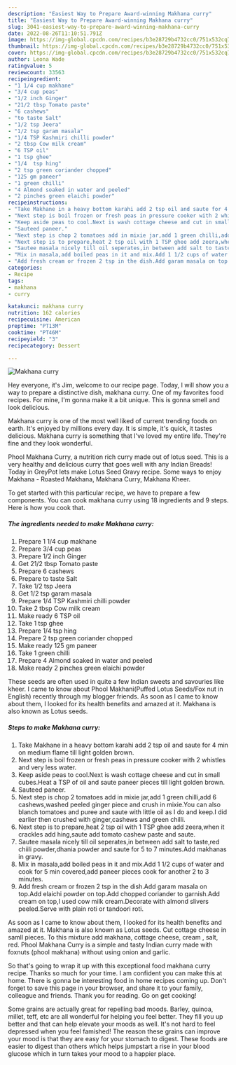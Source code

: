 ```yaml
---
description: "Easiest Way to Prepare Award-winning Makhana curry"
title: "Easiest Way to Prepare Award-winning Makhana curry"
slug: 3041-easiest-way-to-prepare-award-winning-makhana-curry
date: 2022-08-26T11:10:51.791Z
image: https://img-global.cpcdn.com/recipes/b3e28729b4732cc0/751x532cq70/makhana-curry-recipe-main-photo.jpg
thumbnail: https://img-global.cpcdn.com/recipes/b3e28729b4732cc0/751x532cq70/makhana-curry-recipe-main-photo.jpg
cover: https://img-global.cpcdn.com/recipes/b3e28729b4732cc0/751x532cq70/makhana-curry-recipe-main-photo.jpg
author: Leona Wade
ratingvalue: 5
reviewcount: 33563
recipeingredient:
- "1 1/4 cup makhane"
- "3/4 cup peas"
- "1/2 inch Ginger"
- "21/2 tbsp Tomato paste"
- "6 cashews"
- "to taste Salt"
- "1/2 tsp Jeera"
- "1/2 tsp garam masala"
- "1/4 TSP Kashmiri chilli powder"
- "2 tbsp Cow milk cream"
- "6 TSP oil"
- "1 tsp ghee"
- "1/4  tsp hing"
- "2 tsp green coriander chopped"
- "125 gm paneer"
- "1 green chilli"
- "4 Almond soaked in water and peeled"
- "2 pinches green elaichi powder"
recipeinstructions:
- "Take Makhane in a heavy bottom karahi add 2 tsp oil and saute for 4 min on medium flame till light golden brown."
- "Next step is boil frozen or fresh peas in pressure cooker with 2 whistles and very less water."
- "Keep aside peas to cool.Next is wash cottage cheese and cut in small cubes.Heat a TSP of oil and saute paneer pieces till light golden brown."
- "Sauteed paneer."
- "Next step is chop 2 tomatoes add in mixie jar,add 1 green chilli,add 6 cashews,washed peeled ginger piece and crush in mixie.You can also blanch tomatoes and puree and saute with little oil as I do and keep.I did earlier then crushed with ginger,cashews and green chilli."
- "Next step is to prepare,heat 2 tsp oil with 1 TSP ghee add zeera,when it crackles add hing,saute add tomato cashew paste and saute."
- "Sautee masala nicely till oil seperates,in between add salt to taste,red chiili powder,dhania powder and saute for 5 to 7 minutes.Add makhanas in gravy."
- "Mix in masala,add boiled peas in it and mix.Add 1 1/2 cups of water and cook for 5 min covered,add paneer pieces cook for another 2 to 3 minutes."
- "Add fresh cream or frozen 2 tsp in the dish.Add garam masala on top.Add elaichi powder on top.Add chopped coriander to garnish.Add cream on top,I used cow milk cream.Decorate with almond slivers peeled.Serve with plain roti or tandoori roti."
categories:
- Recipe
tags:
- makhana
- curry

katakunci: makhana curry 
nutrition: 162 calories
recipecuisine: American
preptime: "PT13M"
cooktime: "PT46M"
recipeyield: "3"
recipecategory: Dessert

---
```



![Makhana curry](https://img-global.cpcdn.com/recipes/b3e28729b4732cc0/751x532cq70/makhana-curry-recipe-main-photo.jpg)

Hey everyone, it's Jim, welcome to our recipe page. Today, I will show you a way to prepare a distinctive dish, makhana curry. One of my favorites food recipes. For mine, I'm gonna make it a bit unique. This is gonna smell and look delicious.

Makhana curry is one of the most well liked of current trending foods on earth. It's enjoyed by millions every day. It is simple, it's quick, it tastes delicious. Makhana curry is something that I've loved my entire life. They're fine and they look wonderful.

Phool Makhana Curry, a nutrition rich curry made out of lotus seed. This is a very healthy and delicious curry that goes well with any Indian Breads! Today in GreyPot lets make Lotus Seed Gravy recipe. Some ways to enjoy Makhana - Roasted Makhana, Makhana Curry, Makhana Kheer.


To get started with this particular recipe, we have to prepare a few components. You can cook makhana curry using 18 ingredients and 9 steps. Here is how you cook that.

<!--inarticleads1-->

##### The ingredients needed to make Makhana curry:

1. Prepare 1 1/4 cup makhane
1. Prepare 3/4 cup peas
1. Prepare 1/2 inch Ginger
1. Get 21/2 tbsp Tomato paste
1. Prepare 6 cashews
1. Prepare to taste Salt
1. Take 1/2 tsp Jeera
1. Get 1/2 tsp garam masala
1. Prepare 1/4 TSP Kashmiri chilli powder
1. Take 2 tbsp Cow milk cream
1. Make ready 6 TSP oil
1. Take 1 tsp ghee
1. Prepare 1/4  tsp hing
1. Prepare 2 tsp green coriander chopped
1. Make ready 125 gm paneer
1. Take 1 green chilli
1. Prepare 4 Almond soaked in water and peeled
1. Make ready 2 pinches green elaichi powder


These seeds are often used in quite a few Indian sweets and savouries like kheer. I came to know about Phool Makhani(Puffed Lotus Seeds/Fox nut in English) recently through my blogger friends. As soon as I came to know about them, I looked for its health benefits and amazed at it. Makhana is also known as Lotus seeds. 

<!--inarticleads2-->

##### Steps to make Makhana curry:

1. Take Makhane in a heavy bottom karahi add 2 tsp oil and saute for 4 min on medium flame till light golden brown.
1. Next step is boil frozen or fresh peas in pressure cooker with 2 whistles and very less water.
1. Keep aside peas to cool.Next is wash cottage cheese and cut in small cubes.Heat a TSP of oil and saute paneer pieces till light golden brown.
1. Sauteed paneer.
1. Next step is chop 2 tomatoes add in mixie jar,add 1 green chilli,add 6 cashews,washed peeled ginger piece and crush in mixie.You can also blanch tomatoes and puree and saute with little oil as I do and keep.I did earlier then crushed with ginger,cashews and green chilli.
1. Next step is to prepare,heat 2 tsp oil with 1 TSP ghee add zeera,when it crackles add hing,saute add tomato cashew paste and saute.
1. Sautee masala nicely till oil seperates,in between add salt to taste,red chiili powder,dhania powder and saute for 5 to 7 minutes.Add makhanas in gravy.
1. Mix in masala,add boiled peas in it and mix.Add 1 1/2 cups of water and cook for 5 min covered,add paneer pieces cook for another 2 to 3 minutes.
1. Add fresh cream or frozen 2 tsp in the dish.Add garam masala on top.Add elaichi powder on top.Add chopped coriander to garnish.Add cream on top,I used cow milk cream.Decorate with almond slivers peeled.Serve with plain roti or tandoori roti.


As soon as I came to know about them, I looked for its health benefits and amazed at it. Makhana is also known as Lotus seeds. Cut cottage cheese in samll pieces. To this mixture add makhana, cottage cheese, cream , salt, red. Phool Makhana Curry is a simple and tasty Indian curry made with foxnuts (phool makhana) without using onion and garlic. 

So that's going to wrap it up with this exceptional food makhana curry recipe. Thanks so much for your time. I am confident you can make this at home. There is gonna be interesting food in home recipes coming up. Don't forget to save this page in your browser, and share it to your family, colleague and friends. Thank you for reading. Go on get cooking!

Some grains are actually great for repelling bad moods. Barley, quinoa, millet, teff, etc are all wonderful for helping you feel better. They fill you up better and that can help elevate your moods as well. It's not hard to feel depressed when you feel famished! The reason these grains can improve your mood is that they are easy for your stomach to digest. These foods are easier to digest than others which helps jumpstart a rise in your blood glucose which in turn takes your mood to a happier place.

